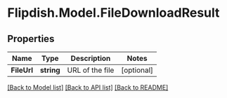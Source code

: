 # Flipdish.Model.FileDownloadResult
## Properties

Name | Type | Description | Notes
------------ | ------------- | ------------- | -------------
**FileUrl** | **string** | URL of the file | [optional] 

[[Back to Model list]](../README.md#documentation-for-models) [[Back to API list]](../README.md#documentation-for-api-endpoints) [[Back to README]](../README.md)

